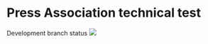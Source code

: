 # Press Association technical test

Development branch status
<img src="https://circleci.com/gh/stuart-xyz/pa-test.svg?style=shield&circle-token=:circle-token">
